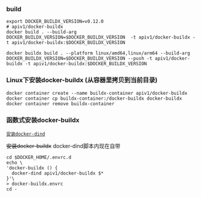 ### build

```shell
export DOCKER_BUILDX_VERSION=v0.12.0
# apiv1/docker-buildx
docker build . --build-arg DOCKER_BUILDX_VERSION=$DOCKER_BUILDX_VERSION  -t apiv1/docker-buildx -t apiv1/docker-buildx:$DOCKER_BUILDX_VERSION

docker buildx build . --platform linux/amd64,linux/arm64 --build-arg DOCKER_BUILDX_VERSION=$DOCKER_BUILDX_VERSION --push -t apiv1/docker-buildx -t apiv1/docker-buildx:$DOCKER_BUILDX_VERSION
```

### Linux下安装docker-buildx (从容器里拷贝到当前目录)

```shell
docker container create --name buildx-container apiv1/docker-buildx
docker container cp buildx-container:/docker-buildx docker-buildx
docker container remove buildx-container
```

### 函数式安装docker-buildx
[`安装docker-dind`](../dind/README.md#docker-dind)

~~安装docker-buildx~~ docker-dind脚本内现在自带
```shell
cd $DOCKER_HOME/.envrc.d
echo \
'docker-buildx () {
  docker-dind apiv1/docker-buildx $*
}'\
> docker-buildx.envrc
cd -
```